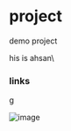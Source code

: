 # project
demo project

his is ahsan\

### links
[g](https://www.google.com/search?q=google&rlz=1C1GCEU_en-GBPK1177PK1177&oq=google&gs_lcrp=EgZjaHJvbWUyBggAEEUYOTIHCAEQABiPAjIHCAIQABiPAtIBCDE3MTBqMGoxqAIAsAIA&sourceid=chrome&ie=UTF-8)

![image](https://www.google.com/imgres?q=cat&imgurl=https%3A%2F%2Fi.natgeofe.com%2Fn%2F548467d8-c5f1-4551-9f58-6817a8d2c45e%2FNationalGeographic_2572187_16x9.jpg%3Fw%3D1200&imgrefurl=https%3A%2F%2Fwww.nationalgeographic.com%2Fanimals%2Fmammals%2Ffacts%2Fdomestic-cat&docid=K6Qd9XWnQFQCoM&tbnid=VCezPSgAAsDM2M&vet=12ahUKEwixi_3y1LaPAxWtUqQEHWPeJ1kQM3oECBYQAA..i&w=1200&h=675&hcb=2&ved=2ahUKEwixi_3y1LaPAxWtUqQEHWPeJ1kQM3oECBYQAA)
